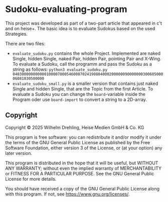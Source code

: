 # Sudoku-evaluating-program

This project was developed as part of a two-part article that appeared in c't and on heise+. The basic idea is to evaluate Sudokus based on the used Strategies.

There are two files:

- `evaluate_sudoku.py` contains the whole Project. Implemented are naked Single, hidden Single, naked Pair, hidden Pair, pointing Pair and X-Wing. To evaluate a Sudoku, call the programm and pass the Sudoku as a string as follows: `python3 evaluate_sudoku.py 040300000000000100007000546000702419080400020000009000000030060500006081030500000`
- `evaluate_sudoku_small.py` is a smaller version that contains just naked Single and hidden Single, that are the Topic from the first Article. To evaluate a Sudoku you can change the `board`-variable inside the Program oder use `board-import` to convert a string to a 2D-array. 

## Copyright

Copyright ©️ 2025 Wilhelm Drehling, Heise Medien GmbH & Co. KG

This program is free software: you can redistribute it and/or modify it under the terms of the GNU General Public License as published by the Free Software Foundation, either version 3 of the License, or (at your option) any later version.

This program is distributed in the hope that it will be useful, but WITHOUT ANY WARRANTY; without even the implied warranty of MERCHANTABILITY or FITNESS FOR A PARTICULAR PURPOSE. See the GNU General Public License for more details.

You should have received a copy of the GNU General Public License along with this program. If not, see https://www.gnu.org/licenses/.

